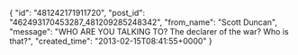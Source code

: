  {
   "id": "481242171911720",
   "post_id": "462493170453287_481209285248342",
   "from_name": "Scott Duncan",
   "message": "WHO ARE YOU TALKING TO? The declarer of the war? Who is that?",
   "created_time": "2013-02-15T08:41:55+0000"
 }
